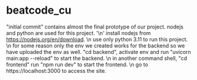 # beatcode_cu

"initial commit" contains almost the final prototype of our project.
nodejs and python are used for this project. '\n'
install nodejs from https://nodejs.org/en/download. \n
use only python 3.11 to run this project. \n
for some reason only the env we created works for the backend so we have uploaded the env as well. "cd backend", activate env and run "uvicorn main:app --reload" to start the backend. \n
in another command shell, "cd frontend" run "npm run dev" to start the frontend. \n
go to https://localhost:3000 to access the site.
